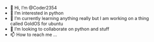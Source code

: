 - 👋 Hi, I’m @Coder2354
- 👀 I’m interested in python
- 🌱 I’m currently learning anything really but I am working on a thing called GoldOS for ubuntu
- 💞️ I’m looking to collaborate on python and stuff
- 📫 How to reach me ...

<!---
Coder2354/Coder2354 is a ✨ special ✨ repository because its `README.md` (this file) appears on your GitHub profile.
You can click the Preview link to take a look at your changes.
--->
